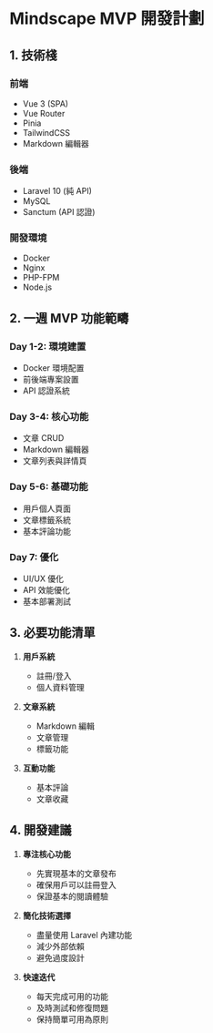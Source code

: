 # Mindscape MVP 開發計劃

## 1. 技術棧
### 前端
- Vue 3 (SPA)
- Vue Router
- Pinia
- TailwindCSS
- Markdown 編輯器

### 後端
- Laravel 10 (純 API)
- MySQL
- Sanctum (API 認證)

### 開發環境
- Docker
- Nginx
- PHP-FPM
- Node.js

## 2. 一週 MVP 功能範疇

### Day 1-2: 環境建置
- Docker 環境配置
- 前後端專案設置
- API 認證系統

### Day 3-4: 核心功能
- 文章 CRUD
- Markdown 編輯器
- 文章列表與詳情頁

### Day 5-6: 基礎功能
- 用戶個人頁面
- 文章標籤系統
- 基本評論功能

### Day 7: 優化
- UI/UX 優化
- API 效能優化
- 基本部署測試

## 3. 必要功能清單
1. **用戶系統**
   - 註冊/登入
   - 個人資料管理

2. **文章系統**
   - Markdown 編輯
   - 文章管理
   - 標籤功能

3. **互動功能**
   - 基本評論
   - 文章收藏

## 4. 開發建議
1. **專注核心功能**
   - 先實現基本的文章發布
   - 確保用戶可以註冊登入
   - 保證基本的閱讀體驗

2. **簡化技術選擇**
   - 盡量使用 Laravel 內建功能
   - 減少外部依賴
   - 避免過度設計

3. **快速迭代**
   - 每天完成可用的功能
   - 及時測試和修復問題
   - 保持簡單可用為原則 